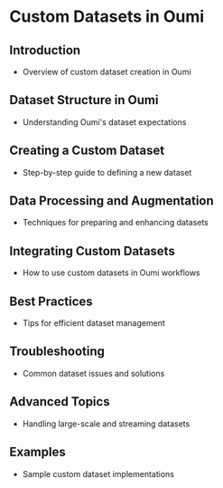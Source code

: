 # Custom Datasets in Oumi

## Introduction

- Overview of custom dataset creation in Oumi

## Dataset Structure in Oumi

- Understanding Oumi's dataset expectations

## Creating a Custom Dataset

- Step-by-step guide to defining a new dataset

## Data Processing and Augmentation

- Techniques for preparing and enhancing datasets

## Integrating Custom Datasets

- How to use custom datasets in Oumi workflows

## Best Practices

- Tips for efficient dataset management

## Troubleshooting

- Common dataset issues and solutions

## Advanced Topics

- Handling large-scale and streaming datasets

## Examples

- Sample custom dataset implementations
